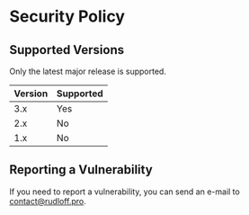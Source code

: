 # Security Policy

## Supported Versions

Only the latest major release is supported.

| Version | Supported |
|---------|-----------|
| 3.x     | Yes       |
| 2.x     | No        |
| 1.x     | No        |

## Reporting a Vulnerability

If you need to report a vulnerability, you can send an e-mail to
[contact@rudloff.pro](mailto:contact@rudloff.pro).
